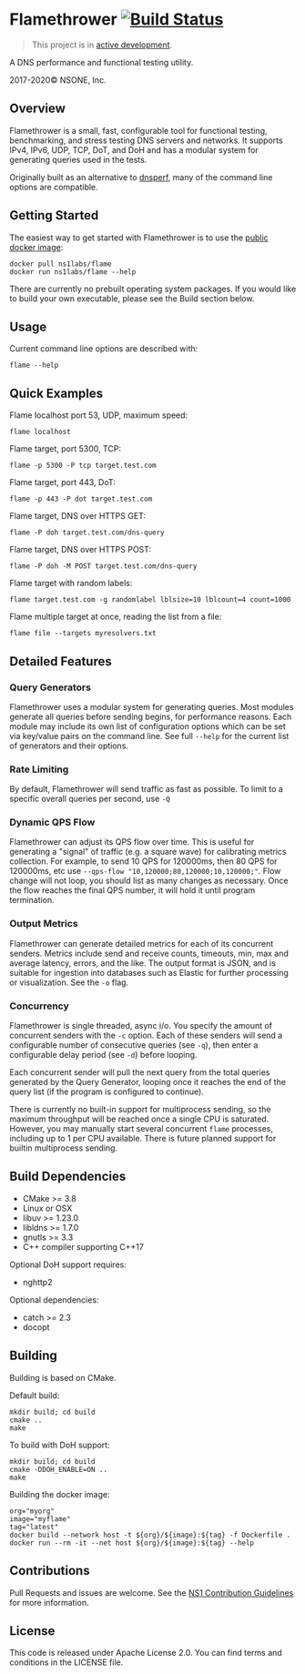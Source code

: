 Flamethrower [![Build Status](https://travis-ci.org/DNS-OARC/flamethrower.svg?branch=master)](https://travis-ci.org/DNS-OARC/flamethrower)
============
> This project is in [active development](https://github.com/ns1/community/blob/master/project_status/ACTIVE_DEVELOPMENT.md).

A DNS performance and functional testing utility.

2017-2020© NSONE, Inc.

Overview
--------

Flamethrower is a small, fast, configurable tool for functional testing, benchmarking, and stress testing DNS servers and networks. It supports IPv4, IPv6, UDP, TCP, DoT, and DoH and has a modular system for generating queries used in the tests.

Originally built as an alternative to [dnsperf](https://github.com/DNS-OARC/dnsperf), many of the command line options are compatible.

Getting Started
---------------

The easiest way to get started with Flamethrower is to use the [public docker image](https://hub.docker.com/repository/docker/ns1labs/flame):
```
docker pull ns1labs/flame
docker run ns1labs/flame --help
```

There are currently no prebuilt operating system packages. If you would like to build your own executable,
please see the Build section below.

Usage
-----

Current command line options are described with:

```
flame --help
```

Quick Examples
--------

Flame localhost port 53, UDP, maximum speed:
```
flame localhost
```

Flame target, port 5300, TCP:
```
flame -p 5300 -P tcp target.test.com
```

Flame target, port 443, DoT:
```
flame -p 443 -P dot target.test.com
```

Flame target, DNS over HTTPS GET:
```
flame -P doh target.test.com/dns-query
```

Flame target, DNS over HTTPS POST:
```
flame -P doh -M POST target.test.com/dns-query
```

Flame target with random labels:
```
flame target.test.com -g randomlabel lblsize=10 lblcount=4 count=1000
```

Flame multiple target at once, reading the list from a file:
```
flame file --targets myresolvers.txt
```

Detailed Features
-----------------

### Query Generators

 Flamethrower uses a modular system for generating queries. Most modules generate all queries before sending begins, for performance reasons.
 Each module may include its own list of configuration options which can be set via key/value pairs on the command line.
 See full `--help` for the current list of generators and their options.

### Rate Limiting

 By default, Flamethrower will send traffic as fast as possible. To limit to a specific overall queries per second, use `-Q`

### Dynamic QPS Flow

 Flamethrower can adjust its QPS flow over time. This is useful for generating a "signal" of traffic (e.g. a square wave) for calibrating metrics collection. For example, to send 10 QPS for 120000ms, then 80 QPS for 120000ms, etc use `--qps-flow "10,120000;80,120000;10,120000;"`. Flow change will not loop, you should list as many changes as necessary. Once the flow reaches the final QPS number, it will hold it until program termination.

### Output Metrics

 Flamethrower can generate detailed metrics for each of its concurrent senders. Metrics include send and receive counts, timeouts, min, max and average latency, errors, and the like. The output format is JSON, and is suitable for ingestion into databases such as Elastic for further processing or visualization. See the `-o` flag.

### Concurrency

 Flamethrower is single threaded, async i/o. You specify the amount of concurrent senders with the `-c` option. Each of these senders will send a configurable number of consecutive queries (see `-q`), then enter a configurable delay period (see `-d`) before looping.

 Each concurrent sender will pull the next query from the total queries generated by the Query Generator, looping once it reaches the end of the query list (if the program is configured to continue).

 There is currently no built-in support for multiprocess sending, so the maximum throughput will be reached once a single CPU is saturated. However, you may manually start several concurrent `flame` processes, including up to 1 per CPU available. There is future planned support for builtin multiprocess sending.

Build Dependencies
------------------

* CMake >= 3.8
* Linux or OSX
* libuv >= 1.23.0
* libldns >= 1.7.0
* gnutls >= 3.3
* C++ compiler supporting C++17

Optional DoH support requires:
* nghttp2

Optional dependencies:
* catch >= 2.3
* docopt

Building
--------

Building is based on CMake.

Default build:
```
mkdir build; cd build
cmake ..
make
```

To build with DoH support:
```
mkdir build; cd build
cmake -DDOH_ENABLE=ON ..
make
```

Building the docker image:
```
org="myorg"
image="myflame"
tag="latest"
docker build --network host -t ${org}/${image}:${tag} -f Dockerfile .
docker run --rm -it --net host ${org}/${image}:${tag} --help
```

Contributions
---
Pull Requests and issues are welcome. See the [NS1 Contribution Guidelines](https://github.com/ns1/community) for more information.

License
-------
This code is released under Apache License 2.0. You can find terms and conditions in the LICENSE file.

